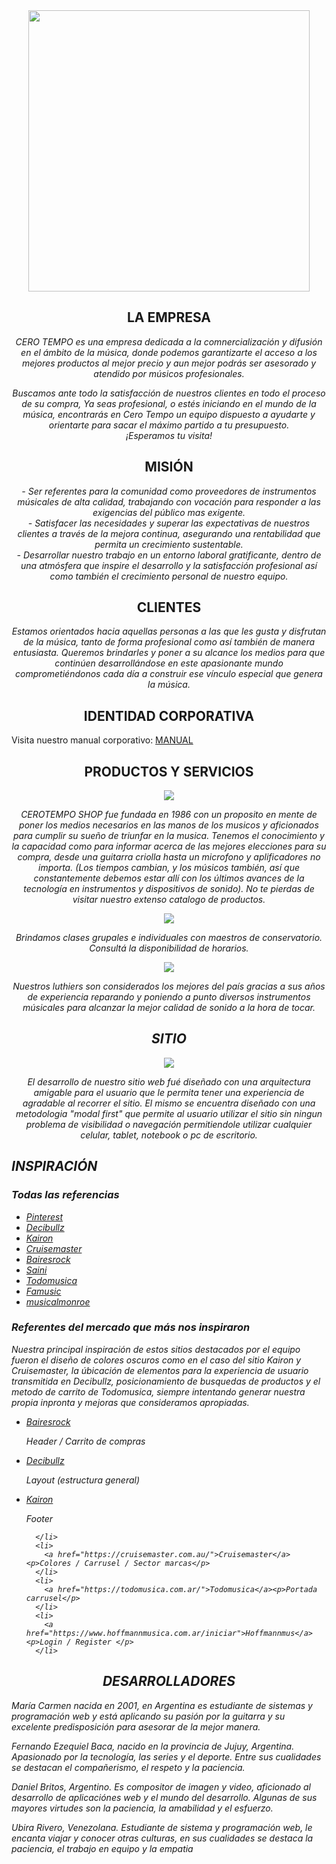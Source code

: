 <div align="center">
  <img src="https://github.com/daniel-britos/grupo_3_CeroTempo/blob/main/doc/Design/logoBase.png" width="450" height="450">
</div>


<div align="center">
  <h2> LA EMPRESA </h2>
  <p><i>
     CERO TEMPO es una empresa dedicada a la comnercialización y difusión en el ámbito de la música, donde podemos garantizarte el acceso 
     a los mejores productos al mejor precio y aun mejor podrás ser asesorado y atendido por músicos profesionales.</i><p>
  <p><i>
    Buscamos ante todo la satisfacción de nuestros clientes en todo el proceso de su compra,
    Ya seas profesional, o estés iniciando en el mundo de la música, encontrarás en Cero 
    Tempo un equipo dispuesto a ayudarte y orientarte para sacar el máximo 
    partido a tu presupuesto. <br/>¡Esperamos tu visita! 
  </i></p>
</div>

<div align="center">
  <h2> MISIÓN </h2>
  <p>
    <i>
      - Ser referentes para la comunidad como proveedores de instrumentos músicales de alta calidad, trabajando con vocación para responder a las exigencias del      público mas exigente.<br/>
      - Satisfacer las necesidades y superar las expectativas de nuestros clientes a través de la mejora continua, asegurando una rentabilidad que permita un   crecimiento  sustentable.<br/>
      - Desarrollar nuestro trabajo en un entorno laboral gratificante, dentro de una atmósfera que inspire el desarrollo y la satisfacción profesional así 
como también el crecimiento personal de nuestro equipo. <br/>
     </i>
   </p> 
</div>

<div align="center">
  <h2> CLIENTES </h2>
  <p>
    <i>
      Estamos orientados hacia aquellas personas a las que les gusta y disfrutan de la música, tanto de forma profesional como así también de manera entusiasta. Queremos brindarles y poner a su alcance los medios para que continúen desarrollándose en este apasionante mundo comprometiéndonos cada día a construir ese vínculo especial que genera la música.
    </i>
  </p>
</div>

<div align="center">
  
  <h2> IDENTIDAD CORPORATIVA </h2>
  <p align="left">Visita nuestro manual corporativo: <a href="https://github.com/daniel-britos/grupo_3_CeroTempo/blob/main/doc/Design/manual_corporativo.pdf">MANUAL</a></p>
</div>

<div align="center">
  <h2> PRODUCTOS Y SERVICIOS </h2>
  <img src="https://github.com/daniel-britos/grupo_3_CeroTempo/blob/main/doc/Design/productos.png">
  <p><i>CEROTEMPO SHOP fue fundada en 1986 con un proposito en mente de poner los medios necesarios en las manos de los musicos y aficionados para cumplir su sueño de triunfar en la musica. Tenemos el conocimiento y la capacidad como para informar acerca de las mejores elecciones para su compra, desde una guitarra criolla hasta un microfono y aplificadores no importa. (Los tiempos cambian, y los músicos también, así que constantemente debemos estar allí con los últimos avances de la tecnología en instrumentos y dispositivos de sonido). No te pierdas de visitar nuestro extenso catalogo de productos.</i></p>
  <img src="https://github.com/daniel-britos/grupo_3_CeroTempo/blob/main/doc/Design/clases.png">
<p><i>
    Brindamos clases grupales e individuales con maestros de conservatorio.<br/>
    Consultá la disponibilidad de horarios.
</i></p>
  <img src="https://github.com/daniel-britos/grupo_3_CeroTempo/blob/main/doc/Design/luthiers.png">
<p><i>
   Nuestros luthiers son considerados los mejores del país gracias a sus años de experiencia reparando y poniendo a punto diversos instrumentos músicales para alcanzar la mejor calidad de sonido a la hora de tocar.
</div>

<div align ="center">
  <h2> SITIO </h2>
  <img src="https://github.com/daniel-britos/grupo_3_CeroTempo/blob/main/doc/Design/sitio.png">
  <p>
    <i>
      El desarrollo de nuestro sitio web fué diseñado con una arquitectura amigable para el usuario que le permita tener una experiencia
      de agradable al recorrer el sitio. El mismo se encuentra diseñado con una metodologia "modal first" que permite al usuario utilizar
      el sitio sin ningun problema de visibilidad o navegación permitiendole utilizar cualquier celular, tablet, notebook o pc de escritorio.
    </i>
  </p>
</div>

 <div>
  <h2> INSPIRACIÓN </h2>
   <h3>Todas las referencias</h3>
    <ul>
      <li><a href="https://ar.pinterest.com/pin/4785143345966263/">Pinterest</a></li>
      <li><a href="https://www.decibullz.com/">Decibullz</a></li>
      <li><a href="https://www.kaironmusic.com.ar/">Kairon</a></li>
      <li><a href="https://cruisemaster.com.au/">Cruisemaster</a></li>
      <li><a href="https://www.baires.rocks/">Bairesrock</a></li>
      <li><a href="https://www.sainimusic.com.ar/">Saini</a></li>
      <li><a href="https://todomusica.com.ar/">Todomusica</a></li>
      <li><a href="https://www.famusic.com.ar/">Famusic</a></li>
      <li><a href="https://musicalmonroe.com.ar/">musicalmonroe</a></li>
   </ul>
      <h3>Referentes del mercado que más nos inspiraron</h3>
      <p>
      Nuestra principal inspiración de estos sitios destacados por el equipo fueron el diseño de colores oscuros como en el caso del sitio Kairon y Cruisemaster, la úbicación de elementos para la experiencia de usuario transmitida en Decibullz, posicionamiento de busquedas de productos y el metodo de carrito de Todomusica, siempre intentando generar nuestra propia inpronta y mejoras que consideramos apropiadas.
   </p>
    <ul>
      <li>
        <a href="https://www.baires.rocks/">Bairesrock</a><p>Header / Carrito de compras</p>
      </li>
      <li>
        <a href="https://www.decibullz.com/">Decibullz</a> <p>Layout (estructura general)<p>
      </li>
      <li>
        <a href="https://www.kaironmusic.com.ar/">Kairon</a> <p>Footer</p>

      </li>
      <li>
        <a href="https://cruisemaster.com.au/">Cruisemaster</a><p>Colores / Carrusel / Sector marcas</p>
      </li>
      <li>
        <a href="https://todomusica.com.ar/">Todomusica</a><p>Portada carrusel</p>
      </li>
      <li>
        <a href="https://www.hoffmannmusica.com.ar/iniciar">Hoffmannmus</a> <p>Login / Register </p>
      </li>
   </ul>
</div>
  
  
  
<div align="center">
   <h2>DESARROLLADORES</h2>  
</div>


<p><i>María Carmen nacida en 2001, en Argentina es estudiante de sistemas y programación web y está aplicando su pasión por la guitarra  y su excelente predisposición para asesorar de la mejor manera.</i></p>
<p><i>Fernando Ezequiel Baca, nacido en la provincia de Jujuy, Argentina. Apasionado por la tecnología, las series y el deporte. Entre sus cualidades se destacan el compañerismo, el respeto y la paciencia.</i></p>
<p><i>Daniel Britos, Argentino. Es compositor de imagen y video, aficionado al desarrollo de aplicaciónes web y el mundo del desarrollo. Algunas de sus mayores virtudes son la paciencia, la amabilidad y el esfuerzo.</i></p>
<p><i>Ubira Rivero, Venezolana. Estudiante de sistema y programación web, le encanta viajar y conocer otras culturas, en sus cualidades se destaca la paciencia, el trabajo en equipo y la empatia</i></p>





